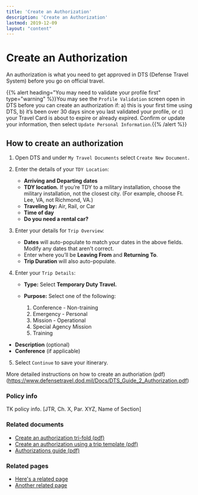 ```yaml
---
title: 'Create an Authorization'
description: 'Create an Authorization'
lastmod: 2019-12-09
layout: "content"
---
```


# Create an Authorization

An authorization is what you need to get approved in DTS (Defense Travel System) before you go on official travel.

{{% alert heading="You may need to validate your profile first" type="warning" %}}You may see the `Profile Validation` screen open in DTS before you can create an authorization if: a) this is your first time using DTS, b) it’s been over 30 days since you last validated your profile, or c) your Travel Card is about to expire or already expired. Confirm or update your information, then select `Update Personal Information`.{{% /alert %}}

## How to create an authorization

1. Open DTS and under `My Travel Documents` select `Create New Document.`

2. Enter the details of your `TDY Location`:

   - **Arriving and Departing dates**
   - **TDY location.** If you’re TDY to a military installation, choose the military installation, not the closest city. (For example, choose Ft. Lee, VA, not Richmond, VA.)
   - **Traveling by:** Air, Rail, or Car
   - **Time of day**
   - **Do you need a rental car?**

3. Enter your details for `Trip Overview`:

   - **Dates** will auto-populate to match your dates in the above fields. Modify any dates that aren't correct.
   - Enter where you’ll be **Leaving From** and **Returning To**.
   - **Trip Duration** will also auto-populate.

4. Enter your `Trip Details`:

   - **Type:** Select **Temporary Duty Travel.**
   - **Purpose:** Select one of the following:

     1. Conference - Non-training
     2. Emergency - Personal
     3. Mission - Operational
     4. Special Agency Mission
     5. Training

- **Description** (optional)
- **Conference** (if applicable)

5. Select `Continue` to save your itinerary.

More detailed instructions on how to create an authoriation (pdf)(https://www.defensetravel.dod.mil/Docs/DTS_Guide_2_Authorization.pdf)

<maybe add some styling to seperate the core content above from the sections below>
  
### Policy info
TK policy info.  [JTR, Ch. X, Par. XYZ, Name of Section]

### Related documents

- [Create an authorization tri-fold (pdf)](https://www.defensetravel.dod.mil/Docs/Training/Authorization_Tri-fold.pdf)
- [Create an authorization using a trip template (pdf)](https://www.defensetravel.dod.mil/Docs/Trip_Template_Information_Paper.pdf)
- [Authorizations guide (pdf)](https://www.defensetravel.dod.mil/Docs/DTS_Guide_2_Authorization.pdf)

### Related pages

- [Here's a related page](URL)
- [Another related page](URL)

